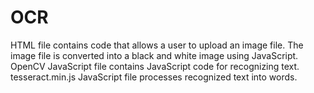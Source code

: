 # OCR
HTML file contains code that allows a user to upload an image file.
The image file is converted into a black and white image using JavaScript.
OpenCV JavaScript file contains JavaScript code for recognizing text.
tesseract.min.js JavaScript file processes recognized text into words.
